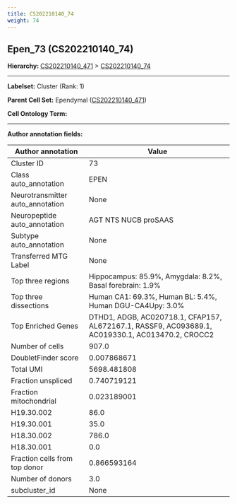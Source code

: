 ```yaml
---
title: CS202210140_74
weight: 74
---
```

## Epen_73 (CS202210140_74)
<b>Hierarchy: </b>
[CS202210140_471](https://purl.brain-bican.org/taxonomy/CS202210140#CS202210140_471) >
[CS202210140_74](https://purl.brain-bican.org/taxonomy/CS202210140#CS202210140_74)

---


**Labelset:** Cluster (Rank: 1)

**Parent Cell Set:** Ependymal ([CS202210140_471](https://purl.brain-bican.org/taxonomy/CS202210140#CS202210140_471))



**Cell Ontology Term:** 

[MARKER GENES.]: #


---

[TRANSFERRED ANNOTATIONS.]: #


[AUTHOR ANNOTATION FIELDS.]: #


**Author annotation fields:**

| Author annotation | Value |
|-------------------|-------|
|Cluster ID|73|
|Class auto_annotation|EPEN|
|Neurotransmitter auto_annotation|None|
|Neuropeptide auto_annotation|AGT NTS NUCB proSAAS|
|Subtype auto_annotation|None|
|Transferred MTG Label|None|
|Top three regions|Hippocampus: 85.9%, Amygdala: 8.2%, Basal forebrain: 1.9%|
|Top three dissections|Human CA1: 69.3%, Human BL: 5.4%, Human DGU-CA4Upy: 3.0%|
|Top Enriched Genes|DTHD1, ADGB, AC020718.1, CFAP157, AL672167.1, RASSF9, AC093689.1, AC019330.1, AC013470.2, CROCC2|
|Number of cells|907.0|
|DoubletFinder score|0.007868671|
|Total UMI|5698.481808|
|Fraction unspliced|0.740719121|
|Fraction mitochondrial|0.023189001|
|H19.30.002|86.0|
|H19.30.001|35.0|
|H18.30.002|786.0|
|H18.30.001|0.0|
|Fraction cells from top donor|0.866593164|
|Number of donors|3.0|
|subcluster_id|None|
